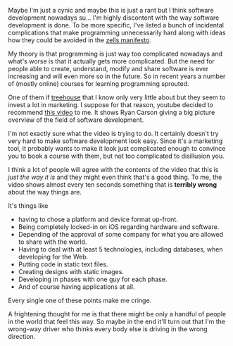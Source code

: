 Maybe I'm just a cynic and maybe this is just a rant but I think software development nowadays su... I'm highly discontent with the way software development is done. To be more specific, I've listed a bunch of incidental complications that make programming unnecessarily hard along with ideas how they could be avoided in the [zells manifesto][manifesto].

My theory is that programming is just way too complicated nowadays and what's worse is that it actually gets more complicated. But the need for people able to create, understand, modify and share software is ever increasing and will even more so in the future. So in recent years a number of (mostly online) courses for learning programming sprouted.

One of them if [treehouse] that I know only very little about but they seem to invest a lot in marketing. I suppose for that reason, youtube decided to recommend [this video][video] to me. It shows Ryan Carson giving a big picture overview of the field of software development.

I'm not exactly sure what the video is trying to do. It certainly doesn't try very hard to make software development look easy. Since it's a marketing tool, it probably wants to make it look just complicated enough to convince you to book a course with them, but not too complicated to disillusion you.

I think a lot of people will agree with the contents of the video that this is *just the way it is* and they might even think that's a good thing. To me, the video shows almost every ten seconds something that is **terribly wrong** about the way things are.

It's things like 
- having to chose a platform and device format up-front.
- Being completely locked-in on iOS regarding hardware and software.
- Depending of the approval of some company for what you are allowed to share with the world.
- Having to deal with at least 5 technologies, including databases, when developing for the Web.
- Putting code in static text files.
- Creating designs with static images.
- Developing in phases with one guy for each phase. 
- And of course having applications at all.

Every single one of these points make me cringe.

A frightening thought for me is that there might be only a handful of people in the world that feel this way. So maybe in the end it'll turn out that I'm the wrong-way driver who thinks every body else is driving in the wrong direction.

[manifesto]: https://github.com/zells/core/blob/master/manifesto.md
[video]: https://www.youtube.com/watch?v=i5qpS_D8Law
[treehouse]: https://teamtreehouse.com/
[lively kernels]: https://www.youtube.com/watch?v=QTJRwKOFddc
